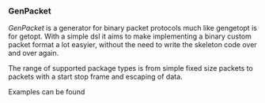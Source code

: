 ### GenPacket
*GenPacket* is a generator for binary packet protocols much like gengetopt is for getopt.
With a simple dsl it aims to make implementing a binary custom packet format a lot easyier, without the need to write the skeleton code over and over again.

The range of supported package types is from simple fixed size packets to packets with a start stop frame and escaping of data.

Examples can be found